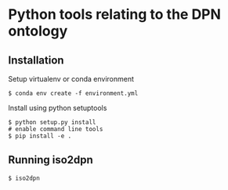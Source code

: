 # Python tools relating to the DPN ontology

## Installation

Setup virtualenv or conda environment
```
$ conda env create -f environment.yml
```

Install using python setuptools
```
$ python setup.py install
# enable command line tools
$ pip install -e .
```

## Running iso2dpn

```
$ iso2dpn
```

